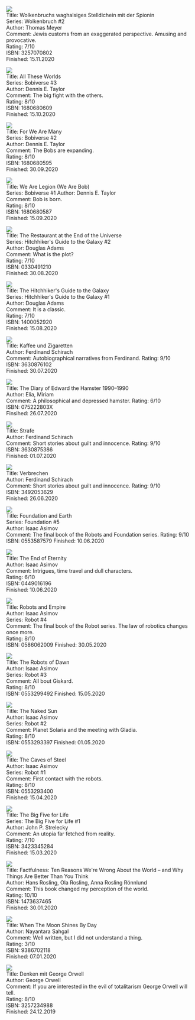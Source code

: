 ![](https://i.gr-assets.com/images/S/compressed.photo.goodreads.com/books/1568558975l/52260941._SX318_SY475_.jpg)  
Title: Wolkenbruchs waghalsiges Stelldichein mit der Spionin  
Series: Wolkenbruch #2  
Author: Thomas Meyer  
Comment: Jewis customs from an exaggerated perspective. Amusing and provocative.  
Rating: 7/10  
ISBN: 3257070802  
Finished: 15.11.2020  

![](https://i.gr-assets.com/images/S/compressed.photo.goodreads.com/books/1498271736l/35506021._SY475_.jpg)  
Title: All These Worlds  
Series: Bobiverse #3  
Author: Dennis E. Taylor  
Comment: The big fight with the others.  
Rating: 8/10  
ISBN: 1680680609  
Finished: 15.10.2020  

![](https://i.gr-assets.com/images/S/compressed.photo.goodreads.com/books/1492533321l/34878094._SY475_.jpg)  
Title: For We Are Many  
Series: Bobiverse #2  
Author: Dennis E. Taylor  
Comment: The Bobs are expanding.  
Rating: 8/10  
ISBN: 1680680595  
Finished: 30.09.2020  

![](https://i.gr-assets.com/images/S/compressed.photo.goodreads.com/books/1493518741l/35014337._SY475_.jpg)  
Title: We Are Legion (We Are Bob)  
Series: Bobiverse #1
Author: Dennis E. Taylor  
Comment: Bob is born.  
Rating: 8/10  
ISBN: 1680680587  
Finished: 15.09.2020  

![](https://i.gr-assets.com/images/S/compressed.photo.goodreads.com/books/1521213881l/8695._SY475_.jpg)  
Title: The Restaurant at the End of the Universe  
Series: Hitchhiker's Guide to the Galaxy #2  
Author: Douglas Adams  
Comment: What is the plot?  
Rating: 7/10  
ISBN: 0330491210  
Finished: 30.08.2020  

![](https://i.gr-assets.com/images/S/compressed.photo.goodreads.com/books/1414351529l/14.jpg)  
Title: The Hitchhiker's Guide to the Galaxy  
Series: Hitchhiker's Guide to the Galaxy #1  
Author: Douglas Adams  
Comment: It is a classic.  
Rating: 7/10  
ISBN: 1400052920  
Finished: 15.08.2020  

![](https://i.gr-assets.com/images/S/compressed.photo.goodreads.com/books/1551092142l/44128391._SY475_.jpg)  
Title: Kaffee und Zigaretten  
Author: Ferdinand Schirach  
Comment: Autobiographical narratives from Ferdinand. 
Rating: 9/10  
ISBN: 3630876102  
Finished: 30.07.2020  

![](https://i.gr-assets.com/images/S/compressed.photo.goodreads.com/books/1399231663l/22038443.jpg)  
Title: The Diary of Edward the Hamster 1990–1990  
Author: Elia, Miriam  
Comment: A philosophical and depressed hamster. 
Rating: 6/10  
ISBN: 075222803X  
Finsihed: 26.07.2020  

![](https://i.gr-assets.com/images/S/compressed.photo.goodreads.com/books/1512341202l/36798291._SY475_.jpg)  
Title: Strafe  
Author: Ferdinand Schirach  
Comment: Short stories about guilt and innocence. 
Rating: 9/10  
ISBN: 3630875386  
Finished: 01.07.2020  

![](https://i.gr-assets.com/images/S/compressed.photo.goodreads.com/books/1327935124l/6783729.jpg)  
Title: Verbrechen  
Author: Ferdinand Schirach  
Comment: Short stories about guilt and innocence. 
Rating: 9/10  
ISBN: 3492053629  
Finished: 26.06.2020  

![](https://i.gr-assets.com/images/S/compressed.photo.goodreads.com/books/1389759320l/29582.jpg)  
Title: Foundation and Earth  
Series: Foundation #5  
Author: Isaac Asimov  
Comment: The final book of the Robots and Foundation series. 
Rating: 9/10  
ISBN: 0553587579 
Finished: 10.06.2020  

![](https://i.gr-assets.com/images/S/compressed.photo.goodreads.com/books/1405527675l/509784.jpg)  
Title: The End of Eternity  
Author: Isaac Asimov  
Comment: Intrigues, time travel and dull characters.  
Rating: 6/10  
ISBN: 0449016196  
Finished: 10.06.2020  

![](https://i.gr-assets.com/images/S/compressed.photo.goodreads.com/books/1335782304l/76688.jpg)  
Title: Robots and Empire  
Author: Isaac Asimov  
Series: Robot #4  
Comment: The final book of the Robot series. The law of robotics changes once more.  
Rating: 8/10  
ISBN: 0586062009 
Finished: 30.05.2020  

![](https://i.gr-assets.com/images/S/compressed.photo.goodreads.com/books/1351030933l/41810.jpg)  
Title: The Robots of Dawn  
Author: Isaac Asimov  
Series: Robot #3  
Comment: All bout Giskard.  
Rating: 8/10  
ISBN: 0553299492 
Finished: 15.05.2020  

![](https://i.gr-assets.com/images/S/compressed.photo.goodreads.com/books/1439756125l/76685.jpg)  
Title: The Naked Sun  
Author: Isaac Asimov  
Series: Robot #2  
Comment: Planet Solaria and the meeting with Gladia.  
Rating: 8/10  
ISBN: 0553293397 
Finished: 01.05.2020  

![](https://i.gr-assets.com/images/S/compressed.photo.goodreads.com/books/1439756390l/76677.jpg)  
Title: The Caves of Steel  
Author: Isaac Asimov  
Series: Robot #1  
Comment: First contact with the robots.  
Rating: 8/10  
ISBN: 0553293400  
Finished: 15.04.2020  

![](https://i.gr-assets.com/images/S/compressed.photo.goodreads.com/books/1362683289l/7641277.jpg)  
Title: The Big Five for Life  
Series: The Big Five for Life #1  
Author: John P. Strelecky  
Comment: An utopia far fetched from reality.  
Rating: 7/10  
ISBN: 3423345284  
Finished: 15.03.2020 

![](https://i.gr-assets.com/images/S/compressed.photo.goodreads.com/books/1544963815l/34890015._SY475_.jpg)  
Title: Factfulness: Ten Reasons We're Wrong About the World – and Why Things Are Better Than You Think  
Author: Hans Rosling, Ola Rosling, Anna Rosling Rönnlund  
Comment: This book changed my perception of the world.  
Rating: 10/10  
ISBN: 1473637465  
Finished: 30.01.2020  

![](https://i.gr-assets.com/images/S/compressed.photo.goodreads.com/books/1505553463l/36249014._SY475_.jpg)  
Title: When The Moon Shines By Day   
Author: Nayantara Sahgal  
Comment: Well written, but I did not understand a thing.  
Rating: 3/10  
ISBN: 9386702118  
Finished: 07.01.2020  

![](https://i.gr-assets.com/images/S/compressed.photo.goodreads.com/books/1337332867l/3278956.jpg)  
Title: Denken mit George Orwell   
Author: George Orwell  
Comment: If you are interested in the evil of totalitarism George Orwell will tell.  
Rating: 8/10  
ISBN: 3257234988  
Finished: 24.12.2019  